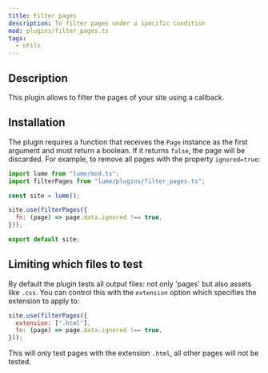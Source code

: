 ```yaml
---
title: Filter pages
description: To filter pages under a specific condition
mod: plugins/filter_pages.ts
tags:
  - utils
---
```


## Description

This plugin allows to filter the pages of your site using a callback.

## Installation

The plugin requires a function that receives the `Page` instance as the first
argument and must return a boolean. If it returns `false`, the page will be
discarded. For example, to remove all pages with the property `ignored=true`:

```js
import lume from "lume/mod.ts";
import filterPages from "lume/plugins/filter_pages.ts";

const site = lume();

site.use(filterPages({
  fn: (page) => page.data.ignored !== true,
}));

export default site;
```

## Limiting which files to test

By default the plugin tests all output files: not only 'pages' but also assets like `.css`. You can control this with the `extension` option which specifies the extension to apply to:

```js
site.use(filterPages({
  extension: [".html"],
  fn: (page) => page.data.ignored !== true,
}));
```

This will only test pages with the extension `.html`, all other pages will not be tested.

